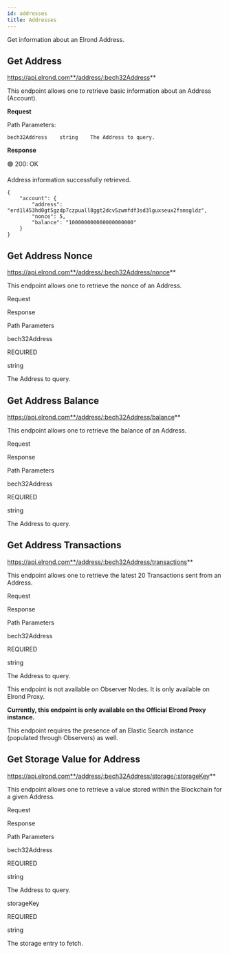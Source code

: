 ```yaml
---
id: addresses
title: Addresses
---
```


Get information about an Elrond Address.

## **Get Address**

https://api.elrond.com**/address/:bech32Address**

This endpoint allows one to retrieve basic information about an Address (Account).

**Request**

Path Parameters:

```
bech32Address    string    The Address to query.
```

**Response**

🟢 200: OK

Address information successfully retrieved.



```
{
    "account": {
        "address": "erd1l453hd0gt5gzdp7czpuall8ggt2dcv5zwmfdf3sd3lguxseux2fsmsgldz",
        "nonce": 5,
        "balance": "100000000000000000000"
    }
}
```

## **Get Address Nonce**

https://api.elrond.com**/address/:bech32Address/nonce**

This endpoint allows one to retrieve the nonce of an Address.

Request

Response

Path Parameters

bech32Address

REQUIRED

string

The Address to query.

## **Get Address Balance**

https://api.elrond.com**/address/:bech32Address/balance**

This endpoint allows one to retrieve the balance of an Address.



Request

Response

Path Parameters

bech32Address

REQUIRED

string

The Address to query.

## **Get Address Transactions**

https://api.elrond.com**/address/:bech32Address/transactions**

This endpoint allows one to retrieve the latest 20 Transactions sent from an Address.

Request

Response

Path Parameters

bech32Address

REQUIRED

string

The Address to query.



This endpoint is not available on Observer Nodes. It is only available on Elrond Proxy. 

**Currently, this endpoint is only available on the Official Elrond Proxy instance.**

This endpoint requires the presence of an Elastic Search instance (populated through Observers) as well. 

## **Get Storage Value for Address**

https://api.elrond.com**/address/:bech32Address/storage/:storageKey**

This endpoint allows one to retrieve a value stored within the Blockchain for a given Address.

Request

Response

Path Parameters

bech32Address

REQUIRED

string

The Address to query.

storageKey

REQUIRED

string

The storage entry to fetch.